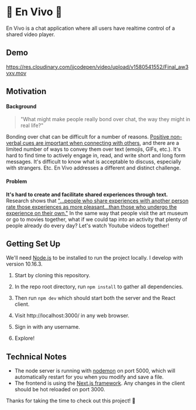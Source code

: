 # 🎉 En Vivo 🎉
En Vivo is a chat application where all users have realtime control of a shared video player.

## Demo
https://res.cloudinary.com/jjcodepen/video/upload/v1580541552/Final_aw3vxv.mov

## Motivation
#### Background

> "What might make people really bond over chat, the way they might in real life?"

Bonding over chat can be difficult for a number of reasons. [Positive non-verbal cues are important when connecting with others](http://faculty.sites.uci.edu/crhlab/files/2011/03/2015-Campos-Schoebi-Gonzaga-Gable-Keltner-2015.pdf), and there are a limited number of ways to convey them over text (emojis, GIFs, etc.). It's hard to find time to actively engage in, read, and write short and long form messages. It's difficult to know what is acceptable to discuss, especially with strangers. Etc. En Vivo addresses a different and distinct challenge.

#### Problem
**It's hard to create and facilitate shared experiences through text.** Research shows that ["...people who share experiences with another person rate those experiences as more pleasant...than those who undergo the experience on their own."](https://www.eurekalert.org/pub_releases/2014-10/afps-smb100714.php) In the same way that people visit the art museum or go to movies together, what if we could tap into an activity that plenty of people already do every day? Let's watch Youtube videos together!


## Getting Set Up

We'll need [Node.js](https://nodejs.org/en/) to be installed to run the project locally. I develop with version 10.16.3.

1. Start by cloning this repository.

2. In the repo root directory, run `npm install` to gather all dependencies.

3. Then run `npm dev` which should start both the server and the React client.

4. Visit http://localhost:3000/ in any web browser.

5. Sign in with any username.

6. Explore!

## Technical Notes

- The node server is running with [nodemon](https://nodemon.io/) on port 5000, which will automatically restart for you when you modify and save a file.
- The frontend is using the [Next.js framework](https://nextjs.org/docs/getting-started). Any changes in the client should be hot reloaded on port 3000.

Thanks for taking the time to check out this project! 🙏
